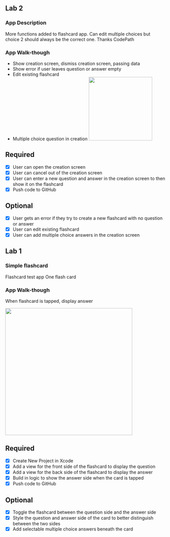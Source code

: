 
## Lab 2

### App Description
More functions added to flashcard app. Can edit multiple choices but choice 2 should always be the correct one. Thanks CodePath

### App Walk-though
- Show creation screen, dismiss creation screen, passing data
- Show error if user leaves question or answer empty
- Edit existing flashcard
- Multiple choice question in creation
<img src="YOUR_GIF_URL_HERE" width=200><br>

## Required
- [x] User can open the creation screen
- [x] User can cancel out of the creation screen
- [x] User can enter a new question and answer in the creation screen to then show it on the flashcard
- [x] Push code to GitHub
## Optional
- [x] User gets an error if they try to create a new flashcard with no question or answer
- [x] User can edit existing flashcard
- [x] User can add multiple choice answers in the creation screen

## Lab 1

### Simple flashcard
 Flashcard test app
 One flash card

### App Walk-though
When flashcard is tapped, display answer

<img src="https://i.imgur.com/6sbaFoW.gif" width="400" height="400" />

## Required
- [x] Create New Project in Xcode
- [x] Add a view for the front side of the flashcard to display the question
- [x] Add a view for the back side of the flashcard to display the answer
- [x] Build in logic to show the answer side when the card is tapped
- [x] Push code to GitHub
## Optional
- [x] Toggle the flashcard between the question side and the answer side
- [x] Style the question and answer side of the card to better distinguish between the two sides
- [x] Add selectable multiple choice answers beneath the card
